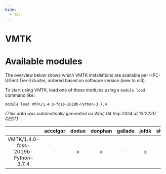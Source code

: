 ```yaml
---
hide:
  - toc
---
```


VMTK
====

# Available modules


The overview below shows which VMTK installations are available per HPC-UGent Tier-2cluster, ordered based on software version (new to old).

To start using VMTK, load one of these modules using a `module load` command like:

```shell
module load VMTK/1.4.0-foss-2019b-Python-3.7.4
```

*(This data was automatically generated on Wed, 04 Sep 2024 at 13:22:07 CEST)*  

| |accelgor|doduo|donphan|gallade|joltik|shinx|skitty|
| :---: | :---: | :---: | :---: | :---: | :---: | :---: | :---: |
|VMTK/1.4.0-foss-2019b-Python-3.7.4|-|x|x|-|x|-|x|
